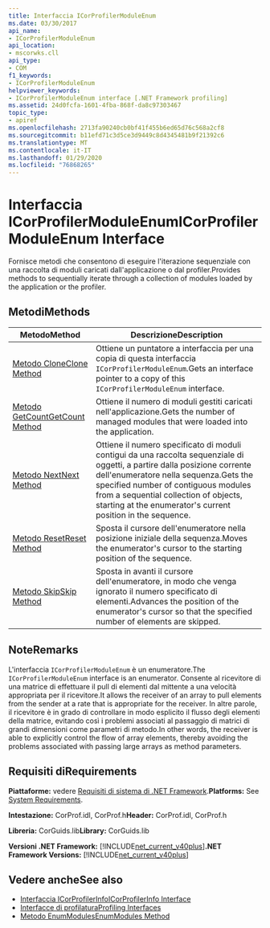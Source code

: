 ```yaml
---
title: Interfaccia ICorProfilerModuleEnum
ms.date: 03/30/2017
api_name:
- ICorProfilerModuleEnum
api_location:
- mscorwks.cll
api_type:
- COM
f1_keywords:
- ICorProfilerModuleEnum
helpviewer_keywords:
- ICorProfilerModuleEnum interface [.NET Framework profiling]
ms.assetid: 24d0fcfa-1601-4fba-868f-da8c97303467
topic_type:
- apiref
ms.openlocfilehash: 2713fa90240cb0bf41f455b6ed65d76c568a2cf8
ms.sourcegitcommit: b11efd71c3d5ce3d9449c8d4345481b9f21392c6
ms.translationtype: MT
ms.contentlocale: it-IT
ms.lasthandoff: 01/29/2020
ms.locfileid: "76868265"
---
```

# <a name="icorprofilermoduleenum-interface"></a><span data-ttu-id="85728-102">Interfaccia ICorProfilerModuleEnum</span><span class="sxs-lookup"><span data-stu-id="85728-102">ICorProfilerModuleEnum Interface</span></span>
<span data-ttu-id="85728-103">Fornisce metodi che consentono di eseguire l'iterazione sequenziale con una raccolta di moduli caricati dall'applicazione o dal profiler.</span><span class="sxs-lookup"><span data-stu-id="85728-103">Provides methods to sequentially iterate through a collection of modules loaded by the application or the profiler.</span></span>  
  
## <a name="methods"></a><span data-ttu-id="85728-104">Metodi</span><span class="sxs-lookup"><span data-stu-id="85728-104">Methods</span></span>  
  
|<span data-ttu-id="85728-105">Metodo</span><span class="sxs-lookup"><span data-stu-id="85728-105">Method</span></span>|<span data-ttu-id="85728-106">Descrizione</span><span class="sxs-lookup"><span data-stu-id="85728-106">Description</span></span>|  
|------------|-----------------|  
|[<span data-ttu-id="85728-107">Metodo Clone</span><span class="sxs-lookup"><span data-stu-id="85728-107">Clone Method</span></span>](icorprofilermoduleenum-clone-method.md)|<span data-ttu-id="85728-108">Ottiene un puntatore a interfaccia per una copia di questa interfaccia `ICorProfilerModuleEnum`.</span><span class="sxs-lookup"><span data-stu-id="85728-108">Gets an interface pointer to a copy of this `ICorProfilerModuleEnum` interface.</span></span>|  
|[<span data-ttu-id="85728-109">Metodo GetCount</span><span class="sxs-lookup"><span data-stu-id="85728-109">GetCount Method</span></span>](icorprofilermoduleenum-getcount-method.md)|<span data-ttu-id="85728-110">Ottiene il numero di moduli gestiti caricati nell'applicazione.</span><span class="sxs-lookup"><span data-stu-id="85728-110">Gets the number of managed modules that were loaded into the application.</span></span>|  
|[<span data-ttu-id="85728-111">Metodo Next</span><span class="sxs-lookup"><span data-stu-id="85728-111">Next Method</span></span>](icorprofilermoduleenum-next-method.md)|<span data-ttu-id="85728-112">Ottiene il numero specificato di moduli contigui da una raccolta sequenziale di oggetti, a partire dalla posizione corrente dell'enumeratore nella sequenza.</span><span class="sxs-lookup"><span data-stu-id="85728-112">Gets the specified number of contiguous modules from a sequential collection of objects, starting at the enumerator's current position in the sequence.</span></span>|  
|[<span data-ttu-id="85728-113">Metodo Reset</span><span class="sxs-lookup"><span data-stu-id="85728-113">Reset Method</span></span>](icorprofilermoduleenum-reset-method.md)|<span data-ttu-id="85728-114">Sposta il cursore dell'enumeratore nella posizione iniziale della sequenza.</span><span class="sxs-lookup"><span data-stu-id="85728-114">Moves the enumerator's cursor to the starting position of the sequence.</span></span>|  
|[<span data-ttu-id="85728-115">Metodo Skip</span><span class="sxs-lookup"><span data-stu-id="85728-115">Skip Method</span></span>](icorprofilermoduleenum-skip-method.md)|<span data-ttu-id="85728-116">Sposta in avanti il cursore dell'enumeratore, in modo che venga ignorato il numero specificato di elementi.</span><span class="sxs-lookup"><span data-stu-id="85728-116">Advances the position of the enumerator's cursor so that the specified number of elements are skipped.</span></span>|  
  
## <a name="remarks"></a><span data-ttu-id="85728-117">Note</span><span class="sxs-lookup"><span data-stu-id="85728-117">Remarks</span></span>  
 <span data-ttu-id="85728-118">L'interfaccia `ICorProfilerModuleEnum` è un enumeratore.</span><span class="sxs-lookup"><span data-stu-id="85728-118">The `ICorProfilerModuleEnum` interface is an enumerator.</span></span> <span data-ttu-id="85728-119">Consente al ricevitore di una matrice di effettuare il pull di elementi dal mittente a una velocità appropriata per il ricevitore.</span><span class="sxs-lookup"><span data-stu-id="85728-119">It allows the receiver of an array to pull elements from the sender at a rate that is appropriate for the receiver.</span></span> <span data-ttu-id="85728-120">In altre parole, il ricevitore è in grado di controllare in modo esplicito il flusso degli elementi della matrice, evitando così i problemi associati al passaggio di matrici di grandi dimensioni come parametri di metodo.</span><span class="sxs-lookup"><span data-stu-id="85728-120">In other words, the receiver is able to explicitly control the flow of array elements, thereby avoiding the problems associated with passing large arrays as method parameters.</span></span>  
  
## <a name="requirements"></a><span data-ttu-id="85728-121">Requisiti di</span><span class="sxs-lookup"><span data-stu-id="85728-121">Requirements</span></span>  
 <span data-ttu-id="85728-122">**Piattaforme:** vedere [Requisiti di sistema di .NET Framework](../../../../docs/framework/get-started/system-requirements.md).</span><span class="sxs-lookup"><span data-stu-id="85728-122">**Platforms:** See [System Requirements](../../../../docs/framework/get-started/system-requirements.md).</span></span>  
  
 <span data-ttu-id="85728-123">**Intestazione:** CorProf.idl, CorProf.h</span><span class="sxs-lookup"><span data-stu-id="85728-123">**Header:** CorProf.idl, CorProf.h</span></span>  
  
 <span data-ttu-id="85728-124">**Libreria:** CorGuids.lib</span><span class="sxs-lookup"><span data-stu-id="85728-124">**Library:** CorGuids.lib</span></span>  
  
 <span data-ttu-id="85728-125">**Versioni .NET Framework:** [!INCLUDE[net_current_v40plus](../../../../includes/net-current-v40plus-md.md)]</span><span class="sxs-lookup"><span data-stu-id="85728-125">**.NET Framework Versions:** [!INCLUDE[net_current_v40plus](../../../../includes/net-current-v40plus-md.md)]</span></span>  
  
## <a name="see-also"></a><span data-ttu-id="85728-126">Vedere anche</span><span class="sxs-lookup"><span data-stu-id="85728-126">See also</span></span>

- [<span data-ttu-id="85728-127">Interfaccia ICorProfilerInfo</span><span class="sxs-lookup"><span data-stu-id="85728-127">ICorProfilerInfo Interface</span></span>](icorprofilerinfo-interface.md)
- [<span data-ttu-id="85728-128">Interfacce di profilatura</span><span class="sxs-lookup"><span data-stu-id="85728-128">Profiling Interfaces</span></span>](profiling-interfaces.md)
- [<span data-ttu-id="85728-129">Metodo EnumModules</span><span class="sxs-lookup"><span data-stu-id="85728-129">EnumModules Method</span></span>](icorprofilerinfo3-enummodules-method.md)
